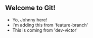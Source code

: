 ## Welcome to Git!

- Yo, Johnny here!
- I'm adding this from 'feature-branch'
- This is coming from 'dev-victor'